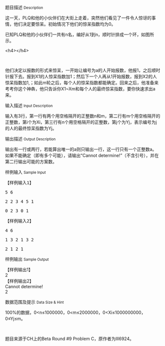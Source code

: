 <div class="panel panel-default">
<div class="area-title">
<span>
题目描述
<small>Description</small>
</span></div>
<div class="panel-body">

<p>这一天，PLQ和他的小伙伴们在大街上走着，突然他们看见了一件令人惊讶的事情，他们决定要惊呆。初始情况下他们的惊呆指数均为0。</p>
<p>已知PLQ和他的小伙伴们一共有n名，编好从1到n，顺时针排成一个环，如图所示。</p>
&lt;h4&gt;<img style="">&lt;/h4&gt;
<p> </p>
<p>他们决定以报数的形式来惊呆，一开始让编号为a的人开始报数，他报1，之后顺时针报下去。报到X1的人惊呆指数加1；然后下一个人再从1开始报数，报到X2的人惊呆指数加1,；如此m轮之后，每个人的惊呆指数都能确定。回来之后，他准备来考考你这个神犇，他只告诉你X1~Xm和每个人的最终惊呆指数，要你快速求出a来。</p>

</div>
</div>

<div class="panel panel-default">
<div class="area-title">
<span>
输入描述
<small>Input Description</small>
</span></div>
<div class="panel-body">
<p>输入有3行，第一行有两个用空格隔开的正整数n和m，第二行有m个用空格隔开的正整数，第i个为Xi，第三行有n个用空格隔开的正整数，第j个为Yj，表示编号为j的人的最终惊呆指数为Yj。</p>

</div>
</div>
<div  class="panel panel-default">
<div class="area-title">
<span>
输出描述
<small>Output Description</small>
</span></div>
<div class="panel-body">

<p>输出有一行或两行，若能算出唯一的a则只输出一行，这一行只有一个正整数a。如果不能确定（即有多个可能），请输出&ldquo;Cannot determine!&rdquo;（不含引号），并在第二行输出可能的方案数。</p>

</div>
</div>


<div class="panel panel-default">
<div class="area-title">
<span>
样例输入
<small>Sample Input</small>
</span></div>
<div class="panel-body">
<pre><span style="">【样例输入1】</span></pre>
<pre><span style="">5 6</span></pre>
<pre><span style="">2 2 3 4 5 1</span></pre>
<pre><span style="">0 2 3 0 1</span></pre>
<pre><span style="">【样例输入2】</span></pre>
<pre>4 6</pre>
<pre>1 3 2 1 3 2</pre>
<pre>2 1 2 1
</pre>

</div>
</div>

<div class="panel panel-default">
<div class="area-title">
<span>
样例输出
<small>Sample Output</small>
</span></div>
<div class="panel-body">
<p>【样例输出1】<br>2<br>【样例输出2】<br>Cannot determine!<br>2</p>

</div>
</div>

<div class="panel panel-default">
<div class="area-title">
<span>
数据范围及提示
<small>Data Size & Hint</small>
</span></div>
<div class="panel-body">
<p>100%的数据，0&lt;n≤1000000，0&lt;m≤2000000，0&lt;Xi≤1000000000，0≤Yj≤m。</p>
<p> </p>
<p>题目来源于CH上的Beta Round #9 Problem C，原作者为lll6924。</p>
</div>
</div>
